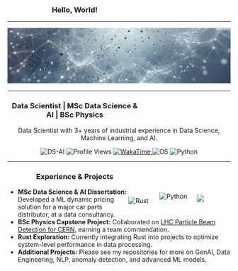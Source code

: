 <div align="center" style="padding-right:200px">

### Hello, World!

</div>

---

![](https://github.com/Daniel-Elston/Daniel-Elston/blob/main/git_ban_1.png)

---

<div align="center" style="padding-right:200px">

### Data Scientist | MSc Data Science & AI | BSc Physics

</div>

<p align="center">
 Data Scientist with 3+ years of industrial experience in Data Science, Machine Learning, and AI.
</p>

<div align="center">
  <img src="https://img.shields.io/badge/DS-AI-blue" alt="DS-AI">
  <img src="https://komarev.com/ghpvc/?username=Daniel-ELston" alt="Profile Views">
  <a href="https://wakatime.com/@8a642323-faad-4646-b7ab-67d41a83949a">
    <img src="https://wakatime.com/badge/user/8a642323-faad-4646-b7ab-67d41a83949a.svg" alt="WakaTime">
  </a>
  <img src="https://img.shields.io/badge/linux-windows-blue" alt="OS">
  <img src="https://img.shields.io/badge/Python-3.13-blue" alt="Python">
</div>

---

<div align="center" style="padding-right:200px">
  
### Experience & Projects

</div>

<img align="right" width="15%" src="https://wakatime.com/share/@Daniel_Elston/0499e0c5-0233-46f9-b88e-46106b2bcd57.png" style="padding-top:15px;"/>

<img align="right" alt="Python" width="85px" src="https://icons.iconarchive.com/icons/papirus-team/papirus-apps/256/python-icon.png" style="padding-top:10px;"/>
<img align="right" alt="Rust" width="70px" src="https://www.rust-lang.org/logos/rust-logo-256x256.png" style="padding-top:20px;"/>

- **MSc Data Science & AI Dissertation:** Developed a ML dynamic pricing solution for a major car parts distributor, at a data consultancy.
- **BSc Physics Capstone Project:** Collaborated on [LHC Particle Beam Detection for CERN][LHC Particle Beam Detection for CERN], earning a team commendation.
- **Rust Exploration:** Currently integrating Rust into projects to optimize system-level performance in data processing.
- **Additional Projects:** Please see my repositories for more on GenAI, Data Engineering, NLP, anomaly detection, and advanced ML models.

[LHC Particle Beam Detection for CERN]: https://github.com/Daniel-Elston/LHC-Particle-Beam-Detection-for-CERN.git
